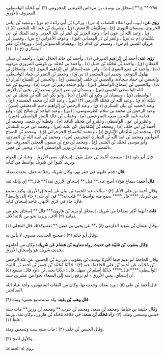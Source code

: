 ٣٩٥-** ع:** إسحاق بن يوسف بن مرداس القرشي المخزومي (٣) أبو مُحَمَّد الواسطي، المعروف بالأزرق.

**رَوَى عَن:** أيوب أبي العلاء القصاب (د س) ، وزكريا بْن أَبي زائدة (م س) ، وسَعِيد بْن إياس الجريري، وسفيان الثوري (ع) ، وسُلَيْمان الأعمش (ق) ، وشَرِيك بْن عَبد الله النخعي (٤) (د ق) ، وعبد الله بْن عون (م) ، وعبد العزيز بْن عُمَر بْن عَبْد العزيز، وعبد الملك بْن أَبي سُلَيْمان (م ت س) ، وعُمَر بْن ذر الهمداني (فق) ، وعوف الأعرابي (خ س) ، وفضيل بْن غزوان الضبي (م س) ، ومسعر بْن كدام (خ) ، وهشام الدستوائي(ت) ، وورقاء بْن عُمَر اليشكري (خ د) . (١)

**رَوَى عَنه:** أحمد بْن إِبْرَاهِيم الدورقي (د) ، وأحمد بْن خالد الخلال (س) ، وأحمد بْن سنان القطان (ق) ، وأحمد بْن مُحَمَّد بْن حنبل (د) ، وأحمد بن مُحَمَّد بن مُوسَى المروزي مردويه (ت) ، وأحمد بْن منيع البغوي (ت) ، وابن عمه إسحاق ابن إِبْرَاهِيم البغوي (خ) ، وإسحاق بْن بهلول التنوخي، وتميم ابن المنتصر (د س ق) ، وجعفر بْن النضر بْن حماد الواسطي، والحسن بْن حماد سجادة، والحسن بْن خلف الواسطي (خ) ، والحسن بْن الصباح البزار (خ ت) ، والحسين بْن إسحاق الواسطي (س) ، وأَبُو خيثمة زهير بْن حرب (م) ، وسريع بْن عَبد الله الواسطي الخصي (س) ، وسعدان بْن نصر البزاز، وسَعِيد بْن يحيى بْن الأزهر الواسطي (ق) ، وسفيان بْن وكيع بْن الجراح (ت) ، وأَبُو بَكْر عَبد اللَّهِ بْن مُحَمَّد بْن أَبي شَيْبَة (م ق) ، وعبد الله بْن مُحَمَّد الأذرمي (٢) (س) ، وعبد الله بْن محمد المسندي (خ) ، وعبد الحميد بْن بيان السكري (د ق) ، وعبد الرحمن بْن إِبْرَاهِيم دحيم الدمشقي (سي) ، وعبد الرحمن بْن محمد بن سلام الطرسوسي، إ (س) ، وعبد الواحد بْن صالح (ق) ، وأبو قدامة عُبَيد الله بن سَعِيد السرخسي (م) ، وعماب بْن خالد التمار الواسطي (عس) ، وعَمْرو بْن عون الواسطي، وعَمْرو ابن مُحَمَّد الناقد (م) ، وقطبة بْن سَعِيد، ومحمد بْن أحمد بْن أَبي خلف (م) ، ومحمد بْن إِسْمَاعِيل ابْن علية (س) ، ومحمد ابن حرب النشائي (٣) ، ومحمد بْن سُلَيْمان الأَنْبارِيّ (د) ، ومحمد بْنالصباح الجرجرائي (ق) ، ومحمد بْن الصباح الدوأبي، ومحمد بْن عَبد اللَّهِ بْن المبارك المخرمي (س) ، ومحمد بْن عُبَيد الله بْن المنادي، وأبو موسى مُحَمَّد بْن المثنى (خ) ، ومحمد بْن نوح بْن ميمون العجلي المعروف أبوه بالمضروب، ومحمد بْن وزير الواسطي (ت) ، ويحيى بْن مَعِين.

قال أبو داود (١) : سمعت أَحْمَد بْن حنبل يَقُول: إسحاق، يعني الأزرق - وعباد بْن العوام ويزيد، كتبوا عَن شَرِيك بواسط من كتابه.

**قال:** قدم عليهم في حفر نهر، وكان شَرِيك رجلا له عقل، يحدث بعقله.

**قال أحمد:** سماع هؤلاء أصح عنه.** قيل:** إسحاق الأزرق ثقة؟** قال:** إي والله ثقة.

وَقَال أحمد بن علي الأبار (٢) : سألت عبد الحميد بْن بيان عَن إسحاق الأزرق، وكيف سمع من شَرِيك.**** قال:**** سمع منه بواسط.** قلت له:** في أي شيء جاء إلى واسط؟ قال: جاء في كري الأنهار، فأخذ إسحاق كتابه.

**قلت:** أيهما أكثر سماعا من شَرِيك، إسحاق أو يزيد بْن هارون؟** قال:** إسحاق نحو من ثمانية (٣) آلاف، ويزيد نحو من ثلاثة آلاف.

وَقَال عثمان بْن سَعِيد الدارمي (٤) ،** عَن يحيى بن مَعِين:** ثقة.وكذلك قال العجلي (١) .

وَقَال أبو حاتم (٢) : صحيح الحديث، صدوق، لا بأس به.

**وَقَال يعقوب بْن شَيْبَة في حديث رواه معاوية بْن هشام عَن شَرِيك:** وكان من أعلمهم بحديث شَرِيك هو وإسحاق الأزرق.

وَقَال الحافظ أبو نعيم فيما أَخْبَرَنَا يوسف بْن يعقوب، عَن زيد بْن الحسن، عَن عَبْد الرحمن بْن مُحَمَّد، عَن أحمد بْن علي الحافظ، عنه (٣) : حَدَّثَنَا مُحَمَّد بْن جعفر بْن أحمد بْن الليث الواسطي،**** قال:**** حَدَّثَنَا أسلم بْن سهل، قال: حَدَّثَنَا يحيى بْن داود قال: نسمع (٤) أن إسحاق، يعني الأزرق - لم يرفع رأسه إلى السماء نحوا من عشرين سنة.

قال أحمد بْن علي (٥) : ورد بغداد، وحدث بها، وكان من الثقات المأمونين، وأحد عباد الله الصالحين.

**قال وهب بْن بقية:** ولد سنة سبع عشرة ومئة (٦) .

وَقَال خليفة بن خياط، ومحمد بْن سعد، ومحمد بْن حرب،** ومحمد بْن وزير:** مات سنة خمس وتسعين ومئة. (٧) .**زاد مُحَمَّد بْن سعد:** في خلافة مُحَمَّد بْن هارون، وكان ثقة، وربما غلط (١) .

وَقَال الحسن بْن خلف (٢) : مات سنة ست وتسعين ومئة.

والأول أصح (٣) .

روى له الجماعة.